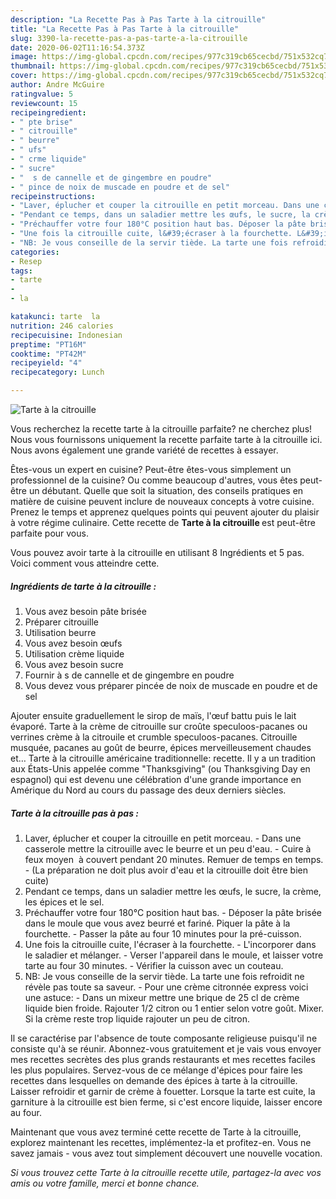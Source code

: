 ```yaml
---
description: "La Recette Pas à Pas Tarte à la citrouille"
title: "La Recette Pas à Pas Tarte à la citrouille"
slug: 3390-la-recette-pas-a-pas-tarte-a-la-citrouille
date: 2020-06-02T11:16:54.373Z
image: https://img-global.cpcdn.com/recipes/977c319cb65cecbd/751x532cq70/tarte-a-la-citrouille-photo-principale-de-la-recette.jpg
thumbnail: https://img-global.cpcdn.com/recipes/977c319cb65cecbd/751x532cq70/tarte-a-la-citrouille-photo-principale-de-la-recette.jpg
cover: https://img-global.cpcdn.com/recipes/977c319cb65cecbd/751x532cq70/tarte-a-la-citrouille-photo-principale-de-la-recette.jpg
author: Andre McGuire
ratingvalue: 5
reviewcount: 15
recipeingredient:
- " pte brise"
- " citrouille"
- " beurre"
- " ufs"
- " crme liquide"
- " sucre"
- "  s de cannelle et de gingembre en poudre"
- " pince de noix de muscade en poudre et de sel"
recipeinstructions:
- "Laver, éplucher et couper la citrouille en petit morceau. Dans une casserole mettre la citrouille avec le beurre et un peu d&#39;eau. Cuire à feux moyen  à couvert pendant 20 minutes. Remuer de temps en temps. (La préparation ne doit plus avoir d&#39;eau et la citrouille doit être bien cuite)"
- "Pendant ce temps, dans un saladier mettre les œufs, le sucre, la crème, les épices et le sel."
- "Préchauffer votre four 180°C position haut bas. Déposer la pâte brisée dans le moule que vous avez beurré et fariné. Piquer la pâte à la fourchette. Passer la pâte au four 10 minutes pour la pré-cuisson."
- "Une fois la citrouille cuite, l&#39;écraser à la fourchette. L&#39;incorporer dans le saladier et mélanger. Verser l&#39;appareil dans le moule, et laisser votre tarte au four 30 minutes. Vérifier la cuisson avec un couteau."
- "NB: Je vous conseille de la servir tiède. La tarte une fois refroidit ne révèle pas toute sa saveur. Pour une crème citronnée express voici une astuce: Dans un mixeur mettre une brique de 25 cl de crème liquide bien froide. Rajouter 1/2 citron ou 1 entier selon votre goût. Mixer. Si la crème reste trop liquide rajouter un peu de citron."
categories:
- Resep
tags:
- tarte
- 
- la

katakunci: tarte  la 
nutrition: 246 calories
recipecuisine: Indonesian
preptime: "PT16M"
cooktime: "PT42M"
recipeyield: "4"
recipecategory: Lunch

---
```



![Tarte à la citrouille](https://img-global.cpcdn.com/recipes/977c319cb65cecbd/751x532cq70/tarte-a-la-citrouille-photo-principale-de-la-recette.jpg)

Vous recherchez la recette tarte à la citrouille parfaite? ne cherchez plus! Nous vous fournissons uniquement la recette parfaite tarte à la citrouille ici. Nous avons également une grande variété de recettes à essayer.

Êtes-vous un expert en cuisine? Peut-être êtes-vous simplement un professionnel de la cuisine? Ou comme beaucoup d'autres, vous êtes peut-être un débutant. Quelle que soit la situation, des conseils pratiques en matière de cuisine peuvent inclure de nouveaux concepts à votre cuisine. Prenez le temps et apprenez quelques points qui peuvent ajouter du plaisir à votre régime culinaire. Cette recette de <strong> Tarte à la citrouille </strong> est peut-être parfaite pour vous.

<!--inarticleads1-->

Vous pouvez avoir tarte à la citrouille en utilisant 8 Ingrédients et 5 pas. Voici comment vous atteindre cette.

##### Ingrédients de tarte à la citrouille :

1. Vous avez besoin  pâte brisée
1. Préparer  citrouille
1. Utilisation  beurre
1. Vous avez besoin  œufs
1. Utilisation  crème liquide
1. Vous avez besoin  sucre
1. Fournir  à s de cannelle et de gingembre en poudre
1. Vous devez vous préparer  pincée de noix de muscade en poudre et de sel


Ajouter ensuite graduellement le sirop de maïs, l&#39;œuf battu puis le lait évaporé. Tarte à la crème de citrouille sur croûte speculoos-pacanes ou verrines crème à la citrouile et crumble speculoos-pacanes. Citrouille musquée, pacanes au goût de beurre, épices merveilleusement chaudes et… Tarte à la citrouille américaine traditionnelle: recette. Il y a un tradition aux États-Unis appelée comme &#34;Thanksgiving&#34; (ou Thanksgiving Day en espagnol) qui est devenu une célébration d&#39;une grande importance en Amérique du Nord au cours du passage des deux derniers siècles. 

<!--inarticleads2-->

##### Tarte à la citrouille pas à pas :

1. Laver, éplucher et couper la citrouille en petit morceau. - Dans une casserole mettre la citrouille avec le beurre et un peu d&#39;eau. - Cuire à feux moyen  à couvert pendant 20 minutes. Remuer de temps en temps. - (La préparation ne doit plus avoir d&#39;eau et la citrouille doit être bien cuite)
1. Pendant ce temps, dans un saladier mettre les œufs, le sucre, la crème, les épices et le sel.
1. Préchauffer votre four 180°C position haut bas. - Déposer la pâte brisée dans le moule que vous avez beurré et fariné. Piquer la pâte à la fourchette. - Passer la pâte au four 10 minutes pour la pré-cuisson.
1. Une fois la citrouille cuite, l&#39;écraser à la fourchette. - L&#39;incorporer dans le saladier et mélanger. - Verser l&#39;appareil dans le moule, et laisser votre tarte au four 30 minutes. - Vérifier la cuisson avec un couteau.
1. NB: Je vous conseille de la servir tiède. La tarte une fois refroidit ne révèle pas toute sa saveur. - Pour une crème citronnée express voici une astuce: - Dans un mixeur mettre une brique de 25 cl de crème liquide bien froide. Rajouter 1/2 citron ou 1 entier selon votre goût. Mixer. Si la crème reste trop liquide rajouter un peu de citron.


Il se caractérise par l&#39;absence de toute composante religieuse puisqu&#39;il ne consiste qu&#39;à se réunir. Abonnez-vous gratuitement et je vais vous envoyer mes recettes secrètes des plus grands restaurants et mes recettes faciles les plus populaires. Servez-vous de ce mélange d&#39;épices pour faire les recettes dans lesquelles on demande des épices à tarte à la citrouille. Laisser refroidir et garnir de crème à fouetter. Lorsque la tarte est cuite, la garniture à la citrouille est bien ferme, si c&#39;est encore liquide, laisser encore au four. 

<!--inarticleads1-->

<p>
Maintenant que vous avez terminé cette recette de Tarte à la citrouille, explorez maintenant les recettes, implémentez-la et profitez-en. Vous ne savez jamais - vous avez tout simplement découvert une nouvelle vocation.
</p>

<p>
<i>Si vous trouvez cette Tarte à la citrouille recette utile, partagez-la avec vos amis ou votre famille, merci et bonne chance.</i>
</p>
